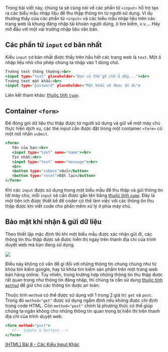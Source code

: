 Trong bài viết này, chúng ta sẽ cùng nói về các phần tử `<input>` hỗ trợ tạo ra các biểu mẫu nhập liệu để thu thập thông tin từ người sử dụng. Ví dụ thường thấy của các phần tử `<input>` và các biểu mẫu nhập liệu trên các trang web là khung đăng nhập tài khoản người dùng, ô tìm kiếm, v.v.... Hãy mở đầu với một vài trường nhập liệu văn bản.

## Các phần tử `input` cơ bản nhất

Kiểu `input` cơ bản nhất được thấy trên hầu hết các trang web là `text`.
Một ô nhập liệu nhỏ cho phép chúng ta nhập vào 1 dòng chữ.

```text.html
Trường text thông thường:<br>
<input type="text" placeholder="Bạn có thể gõ chữ ở đây..."><br>
Trường text mật khẩu:<br>
<input type="password" placeholder="Mật khẩu sẽ được ẩn đi">
```

Liên kết tham khảo: [thuộc tính `type`](https://www.w3schools.com/tags/att_input_type.asp).

## Container `<form>`

Để đóng gói dữ liệu thu thập được từ người sử dụng và gửi về một máy chủ thực hiện dịch vụ,
các thẻ input cần được đặt trong một container `<form>` có một nút nhấn `submit`.

```form.html
<form>
   Tên của bạn:<br>
   <input type="text" name="name"><br>
   Tin nhắn:<br>
   <input type="text" name="message"><br>
   <br>
   <button type="submit">Gửi</button>
   <button type="reset">Đặt lại</button>
</form>
```

Khi các `input` được sử dụng trong một biểu mẫu để thu thập và gửi thông tin tới máy chủ,
mỗi `input` sẽ cần được gắn tên bằng [thuộc tính `name`](https://www.w3schools.com/tags/att_name.asp). Đây là một tiện ích được thiết kế để coder có thể làm việc với các thông tin thu thập được khi viết code cho phần mềm xử lý ở phía máy chủ.

## Bảo mật khi nhận & gửi dữ liệu

Theo thiết lập mặc định thì khi một biểu mẫu được xác nhận gửi đi, các thông tin thu thập được sẽ được hiển thị ngay trên thanh địa chỉ của trình duyệt web mà bạn đang sử dụng.

![](https://images.viblo.asia/7587d5cb-5025-4eba-961e-12304f7ebddd.jpg)

Điều này không có vấn đề gì đối với những thông tin chung chung như từ khóa tìm kiếm google, hay từ khóa tìm kiếm sản phẩm trên một trang web bán hàng online. Tuy nhiên, trong trường hợp những thông tin thu thập được rất quan trọng như thông tin đăng nhập, thì chúng ta cần sử dụng [thuộc tính `method`](https://www.w3schools.com/tags/att_form_method.asp) để giữ cho các thông tin được an toàn.

Thuộc tính `method` có thể được sử dụng với 1 trong 2 giá trị: `get` và `post`. Trong đó `method="get"` được sử dụng ngầm định nếu không được chỉ định trong code HTML. Còn `method="post"` chính là phương thức có thể giúp chúng ta ngăn không cho những thông tin quan trọng bị hiển thị trên thanh địa chỉ của trình duyệt web.

```post.html
<form method="post">
   <!-- inputs & buttons -->
</form>
```

[[HTML] Bài 8 - Các Kiểu Input Khác](https://viblo.asia/p/html-bai-8-cac-kieu-input-khac-gAm5yExk5db)